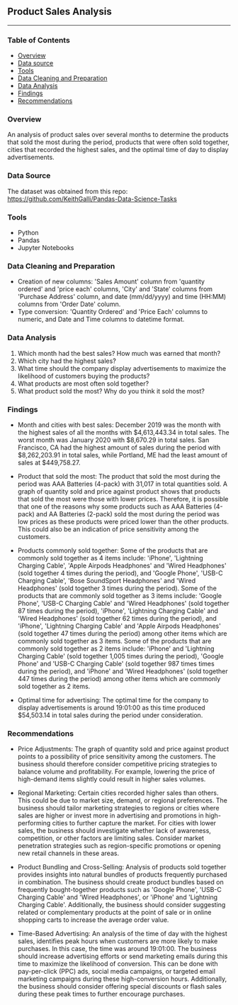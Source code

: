 ## Product Sales Analysis
---

### Table of Contents
- [Overview](#Overview)
- [Data source](#Data-source)
- [Tools](#Tools)
- [Data Cleaning and Preparation](#Data-Cleaning-and-Preparation)
- [Data Analysis](#Data-Analysis)
- [Findings](#Findings)
- [Recommendations](#Recommendations)

###  Overview 
An analysis of product sales over several months to determine the products that sold the most during the period, products that were often sold together, cities that recorded the highest sales, and the optimal time of day to display advertisements. 

###  Data Source
The dataset was obtained from this repo: https://github.com/KeithGalli/Pandas-Data-Science-Tasks

###  Tools
- Python
- Pandas
- Jupyter Notebooks

###  Data Cleaning and Preparation
- Creation of new columns: 'Sales Amount' column from 'quantity ordered' and 'price each' columns, 'City' and 'State' columns from 'Purchase Address' column, and date (mm/dd/yyyy) and time (HH:MM) columns from 'Order Date' column. 
- Type conversion: 'Quantity Ordered' and 'Price Each' columns to numeric, and Date and Time columns to datetime format.

### Data Analysis
1. Which month had the best sales? How much was earned that month?
2. Which city had the highest sales?
3. What time should the company display advertisements to maximize the likelihood of customers buying the products?
4. What products are most often sold together?
5. What product sold the most? Why do you think it sold the most?

### Findings
- Month and cities with best sales: December 2019 was the month with the highest sales of all the months with $4,613,443.34 in total sales. The worst month was January 2020 with $8,670.29 in total sales. San Francisco, CA had the highest amount of sales during the period with $8,262,203.91 in total sales, while Portland, ME had the least amount of sales at $449,758.27.

- Product that sold the most: The product that sold the most during the period was AAA Batteries (4-pack) with 31,017 in total quantities sold. A graph of quantity sold and price against product shows that products that sold the most were those with lower prices. Therefore, it is possible that one of the reasons why some products such as AAA Batteries (4-pack) and AA Batteries (2-pack) sold the most during the period was low prices as these products were priced lower than the other products. This could also be an indication of price sensitivity among the customers.

- Products commonly sold together: Some of the products that are commonly sold together as 4 items include: 'iPhone', 'Lightning Charging Cable', 'Apple Airpods Headphones' and 'Wired Headphones' (sold together 4 times during the period), and 'Google Phone', 'USB-C Charging Cable', 'Bose SoundSport Headphones' and 'Wired Headphones' (sold together 3 times during the period). Some of the products that are commonly sold together as 3 items include: 'Google Phone', 'USB-C Charging Cable' and 'Wired Headphones' (sold together 87 times during the period), 'iPhone', 'Lightning Charging Cable' and 'Wired Headphones' (sold together 62 times during the period), and 'iPhone', 'Lightning Charging Cable' and 'Apple Airpods Headphones' (sold together 47 times during the period) among other items which are commonly sold together as 3 items. Some of the products that are commonly sold together as 2 items include: 'iPhone' and 'Lightning Charging Cable' (sold together 1,005 times during the period), 'Google Phone' and 'USB-C Charging Cable' (sold together 987 times times during the period), and 'iPhone' and 'Wired Headphones' (sold together 447 times during the period) among other items which are commonly sold together as 2 items. 

- Optimal time for advertising: The optimal time for the company to display advertisements is around 19:01:00 as this time produced $54,503.14 in total sales during the period under consideration.


### Recommendations 
- Price Adjustments: The graph of quantity sold and price against product points to a possibility of price sensitivity among the customers. The business should therefore consider competitive pricing strategies to balance volume and profitability. For example, lowering the price of high-demand items slightly could result in higher sales volumes.

- Regional Marketing: Certain cities recorded higher sales than others. This could be due to market size, demand, or regional preferences. The business should tailor marketing strategies to regions or cities where sales are higher or invest more in advertising and promotions in high-performing cities to further capture the market. For cities with lower sales, the business should investigate whether lack of awareness, competition, or other factors are limiting sales. Consider market penetration strategies such as region-specific promotions or opening new retail channels in these areas.

- Product Bundling and Cross-Selling: Analysis of products sold together provides insights into natural bundles of products frequently purchased in combination. The business should create product bundles based on frequently bought-together products such as 'Google Phone', 'USB-C Charging Cable' and 'Wired Headphones', or 'iPhone' and 'Lightning Charging Cable'. Additionally, the business should consider suggesting related or complementary products at the point of sale or in online shopping carts to increase the average order value.

- Time-Based Advertising: An analysis of the time of day with the highest sales, identifies peak hours when customers are more likely to make purchases. In this case, the time was around 19:01:00. The business should increase advertising efforts or send marketing emails during this time to maximize the likelihood of conversion. This can be done with pay-per-click (PPC) ads, social media campaigns, or targeted email marketing campaigns during these high-conversion hours. Additionally, the business should consider offering special discounts or flash sales during these peak times to further encourage purchases.



